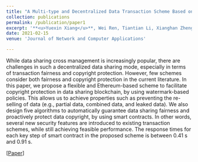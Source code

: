 ```yaml
---
title: "A Multi-type and Decentralized Data Transaction Scheme Based on Smart Contracts and Digital Watermarks"
collection: publications
permalink: /publication/paper1
excerpt: '**<u>Yuexin Xiang</u>**, Wei Ren, Tiantian Li, Xianghan Zheng, Tianqing Zhu, and Kim-Kwang Raymond Choo'
date: 2021-02-15
venue: 'Journal of Network and Computer Applications'

---
```


While data sharing cross management is increasingly popular, there are challenges in such a decentralized data sharing mode, especially in terms of transaction fairness and copyright protection. However, few schemes consider both fairness and copyright protection in the current literature. In this paper, we propose a flexible and Ethereum-based scheme to facilitate copyright protection in data sharing blockchain, by using watermark-based policies. This allows us to achieve properties such as preventing the re-selling of data (e.g., partial data, combined data, and leaked data). We also design five algorithms to automatically guarantee data sharing fairness and proactively protect data copyright, by using smart contracts. In other words, several new security features are introduced to existing transaction schemes, while still achieving feasible performance. The response times for each key step of smart contract in the proposed scheme is between 0.41 s and 0.91 s.

[[Paper](https://www.sciencedirect.com/science/article/pii/S1084804520304057)]




